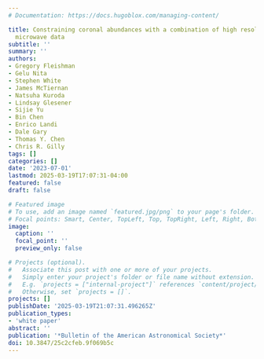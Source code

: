 ```yaml
---
# Documentation: https://docs.hugoblox.com/managing-content/

title: Constraining coronal abundances with a combination of high resolution EUV and
  microwave data
subtitle: ''
summary: ''
authors:
- Gregory Fleishman
- Gelu Nita
- Stephen White
- James McTiernan
- Natsuha Kuroda
- Lindsay Glesener
- Sijie Yu
- Bin Chen
- Enrico Landi
- Dale Gary
- Thomas Y. Chen
- Chris R. Gilly
tags: []
categories: []
date: '2023-07-01'
lastmod: 2025-03-19T17:07:31-04:00
featured: false
draft: false

# Featured image
# To use, add an image named `featured.jpg/png` to your page's folder.
# Focal points: Smart, Center, TopLeft, Top, TopRight, Left, Right, BottomLeft, Bottom, BottomRight.
image:
  caption: ''
  focal_point: ''
  preview_only: false

# Projects (optional).
#   Associate this post with one or more of your projects.
#   Simply enter your project's folder or file name without extension.
#   E.g. `projects = ["internal-project"]` references `content/project/deep-learning/index.md`.
#   Otherwise, set `projects = []`.
projects: []
publishDate: '2025-03-19T21:07:31.496265Z'
publication_types:
- 'white paper'
abstract: ''
publication: '*Bulletin of the American Astronomical Society*'
doi: 10.3847/25c2cfeb.9f069b5c
---
```

